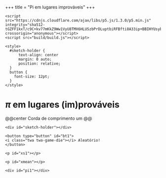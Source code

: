 +++
title = "Pi em lugares improváveis"
+++

~~~
<script src="https://cdnjs.cloudflare.com/ajax/libs/p5.js/1.3.0/p5.min.js" integrity="sha512-tGZFF1kxT/c9C+kv77mKkZ9Ww1VyU8TMX6HLUSzbPrDLuptbiRFBfti8A33ip+BBIHYUsybuZD9OKLmIqdLmaQ==" crossorigin="anonymous"></script>
<script src="build/build.js"></script>

<style>
  #sketch-holder {
      text-align: center
      margin: 0 auto;
      position: relative;
  }
  button {
    font-size: 12pt;
  }
</style>
~~~

# $\pi$ em lugares (im)prováveis

@@center
Corda de comprimento um
@@

~~~
<div id="sketch-holder"></div>
~~~
~~~
<button type="button" id="bt1">
<i class="twa twa-game-die"></i> Aleatório!
</button> 
~~~

~~~
<p id="xs1"></p>
~~~
~~~
<p id="xmean"></p>
~~~
~~~
<div id="pi1"></div>
~~~